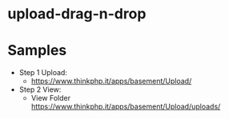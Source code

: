 # upload-drag-n-drop


# Samples
 - Step 1 Upload:
   - https://www.thinkphp.it/apps/basement/Upload/
 - Step 2 View:
   - View Folder https://www.thinkphp.it/apps/basement/Upload/uploads/
